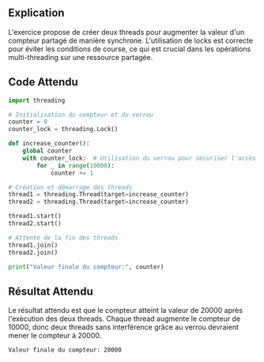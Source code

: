 ## Explication

L'exercice propose de créer deux threads pour augmenter la valeur d'un compteur partagé de manière synchrone. L'utilisation de locks est correcte pour éviter les conditions de course, ce qui est crucial dans les opérations multi-threading sur une ressource partagée.

## Code Attendu

```python
import threading

# Initialisation du compteur et du verrou
counter = 0
counter_lock = threading.Lock()

def increase_counter():
    global counter
    with counter_lock:  # Utilisation du verrou pour sécuriser l'accès au compteur
        for _ in range(10000):
            counter += 1

# Création et démarrage des threads
thread1 = threading.Thread(target=increase_counter)
thread2 = threading.Thread(target=increase_counter)

thread1.start()
thread2.start()

# Attente de la fin des threads
thread1.join()
thread2.join()

print("Valeur finale du compteur:", counter)
```

## Résultat Attendu

Le résultat attendu est que le compteur atteint la valeur de 20000 après l'exécution des deux threads. Chaque thread augmente le compteur de 10000, donc deux threads sans interférence grâce au verrou devraient mener le compteur à 20000.

```bash
Valeur finale du compteur: 20000
```